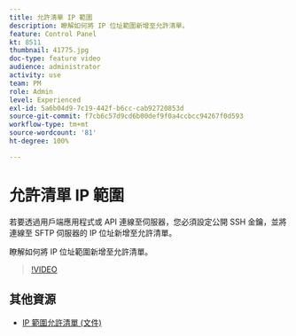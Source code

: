 ```yaml
---
title: 允許清單 IP 範圍
description: 瞭解如何將 IP 位址範圍新增至允許清單。
feature: Control Panel
kt: 8511
thumbnail: 41775.jpg
doc-type: feature video
audience: administrator
activity: use
team: PM
role: Admin
level: Experienced
exl-id: 5a6b04d9-7c19-442f-b6cc-cab92720853d
source-git-commit: f7cb6c57d9cd6b00def9f0a4ccbcc94267f0d593
workflow-type: tm+mt
source-wordcount: '81'
ht-degree: 100%

---
```


# 允許清單 IP 範圍

若要透過用戶端應用程式或 API 連線至伺服器，您必須設定公開 SSH 金鑰，並將連線至 SFTP 伺服器的 IP 位址新增至允許清單。

瞭解如何將 IP 位址範圍新增至允許清單。

>[!VIDEO](https://video.tv.adobe.com/v/41775?quality=12)

## 其他資源

* [IP 範圍允許清單 (文件)](https://experienceleague.adobe.com/docs/control-panel/using/sftp-management/ip-range-allow-listing.html?lang=zh-Hant)
